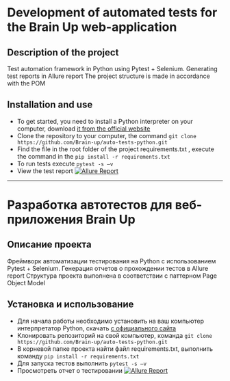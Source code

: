 # Development of automated tests for the Brain Up web-application
## Description of the project
Test automation framework in Python using Pytest + Selenium.
Generating test reports in Allure report
The project structure is made in accordance with the POM
## Installation and use
* To get started, you need to install a Python interpreter on your computer, download [it from the official website](https://www.python.org/downloads/)
* Clone the repository to your computer, the command `git clone https://github.com/Brain-up/auto-tests-python.git`
* Find the file in the root folder of the project requirements.txt , execute the command in the `pip install -r requirements.txt`
* To run tests execute `pytest -s –v`
* View the test report [![Allure Report](https://img.shields.io/badge/Allure%20Report-deployed-green)](https://brain-up.github.io/auto-tests-python/)   

----  

# Разработка автотестов для веб-приложения Brain Up
## Описание проекта
Фреймворк автоматизации тестирования на Python с использованием Pytest + Selenium. 
Генерация отчетов о прохождении тестов в Allure report
Структура проекта выполнена в соответствии с паттерном Page Object Model
 ## Установка и использование
* Для начала работы необходимо установить на ваш компьютер интерпретатор Python, скачать [с официального сайта]( https://www.python.org/downloads/) 
* Клонировать репозиторий на свой компьютер, команда `git clone https://github.com/Brain-up/auto-tests-python.git` 
* В корневой папке проекта найти файл requirements.txt, выполнить команду `pip install -r requirements.txt`
* Для запуска тестов выполнить `pytest -s –v`
* Просмотреть отчет о тестировании [![Allure Report](https://img.shields.io/badge/Allure%20Report-deployed-green)](https://brain-up.github.io/auto-tests-python/)   


